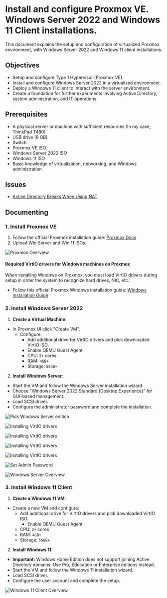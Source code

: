 # Install and configure Proxmox VE. Windows Server 2022 and Windows 11 Client installations.

This document explains the setup and configuration of virtualized Proxmox environment, with Windows Server 2022 and Windows 11 client installations.

## Objectives

- Setup and configure Type 1 Hypervisor (Proxmox VE).
- Install and configure Windows Server 2022 in a virtualized environment.
- Deploy a Windows 11 client to interact with the server environment.
- Create a foundation for further experiments involving Active Directory, system administration, and IT operations.

## Prerequisites

- A physical server or machine with sufficient resources (In my case, ThinkPad T480)
- USB drive (8 GB)
- Switch
- Proxmox VE ISO
- Windows Server 2022 ISO
- Windows 11 ISO
- Basic knowledge of virtualization, networking, and Windows administration

## Issues

- [Active Directory Breaks When Using NAT](https://github.com/azavtyr/notes/blob/main/Active%20Directory%20Breaks%20When%20Using%20NAT.md)

## Documenting

### 1. Install Proxmox VE

1. Follow the official Proxmox installation guide: [Proxmox Docs](https://pve.proxmox.com/pve-docs/chapter-pve-installation.html)
2. Upload Win Server and Win 11 ISOs.

![Proxmox Overview](../assets/proxmox-overview.png)

#### Required VirtIO drivers for Windows machines on Proxmox

When installing Windows on Proxmox, you must load VirtIO drivers during setup in order the system to recognize hard drives, NIC, etc.

- Follow this official Proxmox Windows installation guide: [Windows Installation Guide](https://pve.proxmox.com/wiki/Windows_10_guest_best_practices)

### 2. Install Windows Server 2022

1. **Create a Virtual Machine**:

  - In Proxmox UI click "Create VM".
    - Configure:
	    - Add additional drive for VirtIO drivers and pick downloaded VirtIO ISO.
	    - Enable QEMU Guest Agent
      - CPU: `2+` cores
      - RAM: `4GB+`
      - Storage: `55GB+`

2. **Install Windows Server**:

  - Start the VM and follow the Windows Server installation wizard.
  - Choose "Windows Server 2022 Standard (Desktop Experience)" for GUI-based management.
  - Load SCSI driver.
  - Configure the administrator password and complete the installation.

![Pick Windows Server edition](../assets/windows-server-edition.png)

![Installing VirtIO drivers](../assets/virtio-drivers0.png)

![Installing VirtIO drivers](../assets/virtio-drivers1.png)

![Installing VirtIO drivers](../assets/virtio-drivers2.png)

![Installing VirtIO drivers](../assets/virtio-drivers3.png)

![Set Admin Password](../assets/win-server-admin.png)

![Windows Server Overview](../assets/win-server-overview.png)

### 3. Install Windows 11 Client

1. **Create a Windows 11 VM**:

  - Create a new VM and configure:
    - Add additional drive for VirtIO drivers and pick downloaded VirtIO ISO.
	  - Enable QEMU Guest Agent
    - CPU: `2+` cores
    - RAM: `4GB+`
    - Storage: `55GB+`

2. **Install Windows 11**:

  - **Important:** Windows Home Edition does not support joining Active Directory domains. Use Pro, Education or Enterprise editions instead.
  - Start the VM and follow the Windows 11 installation wizard.
  - Load SCSI driver.
  - Configure the user account and complete the setup.

![Windows 11 Client Overview](../assets/win-11-client-overview.png)

